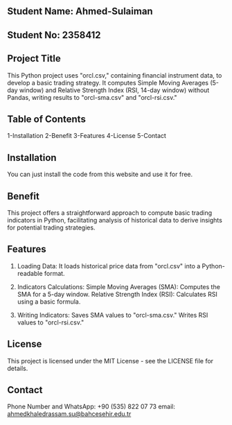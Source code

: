## Student Name: Ahmed-Sulaiman
## Student No: 2358412 

## Project Title
This Python project uses "orcl.csv," containing financial instrument data, to develop a basic trading strategy. It computes Simple Moving Averages (5-day window) and Relative Strength Index (RSI, 14-day window) without Pandas, writing results to "orcl-sma.csv" and "orcl-rsi.csv."

## Table of Contents
1-Installation
2-Benefit
3-Features
4-License
5-Contact

## Installation
You can just install the code from this website and use it for free.

## Benefit
This project offers a straightforward approach to compute basic trading indicators in Python, facilitating analysis of historical data to derive insights for potential trading strategies.

## Features

1) Loading Data:
It loads historical price data from "orcl.csv" into a Python-readable format.

2) Indicators Calculations:
Simple Moving Averages (SMA): Computes the SMA for a 5-day window.
Relative Strength Index (RSI): Calculates RSI using a basic formula.

3) Writing Indicators:
Saves SMA values to "orcl-sma.csv."
Writes RSI values to "orcl-rsi.csv."

## License
This project is licensed under the MIT License - see the LICENSE file for details.

## Contact
Phone Number and WhatsApp: +90 (535) 822 07 73
email: ahmedkhaledrassam.su@bahcesehir.edu.tr
